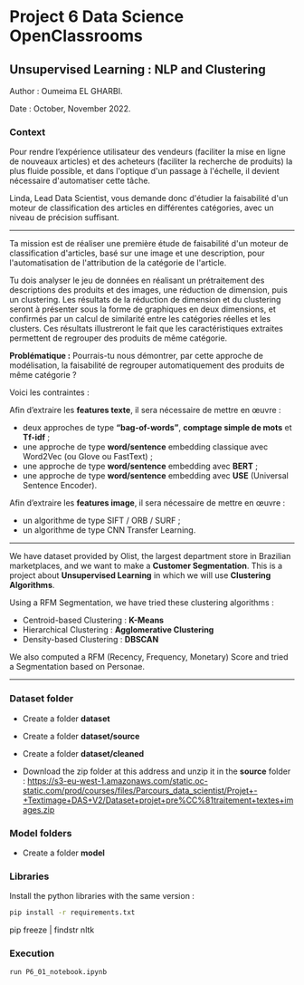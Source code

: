 # Project 6 Data Science OpenClassrooms

## Unsupervised Learning : NLP and Clustering

Author : Oumeima EL GHARBI.

Date : October, November 2022.



### Context

Pour rendre l’expérience utilisateur des vendeurs (faciliter la mise en ligne de nouveaux articles) et des acheteurs (faciliter la recherche de produits) la plus fluide possible, et dans l'optique d'un passage à l'échelle, il devient nécessaire d'automatiser cette tâche.

Linda, Lead Data Scientist, vous demande donc d'étudier la faisabilité d'un moteur de classification des articles en différentes catégories, avec un niveau de précision suffisant.

*****

Ta mission est de réaliser une première étude de faisabilité d'un moteur de classification d'articles, basé sur une image et une description, pour l'automatisation de l'attribution de la catégorie de l'article.

Tu dois analyser le jeu de données en réalisant un prétraitement des descriptions des produits et des images, une réduction de dimension, puis un clustering. Les résultats de la réduction de dimension et du clustering seront à présenter sous la forme de graphiques en deux dimensions, et confirmés par un calcul de similarité entre les catégories réelles et les clusters. Ces résultats illustreront le fait que les caractéristiques extraites permettent de regrouper des produits de même catégorie.

**Problématique :**
Pourrais-tu nous démontrer, par cette approche de modélisation, la faisabilité de regrouper automatiquement des produits de même catégorie ?

Voici les contraintes :

Afin d’extraire les **features texte**, il sera nécessaire de mettre en œuvre :
- deux approches de type **“bag-of-words”**, **comptage simple de mots** et **Tf-idf** ;
- une approche de type **word/sentence** embedding classique avec Word2Vec (ou Glove ou FastText) ;
- une approche de type **word/sentence** embedding avec **BERT** ;
- une approche de type **word/sentence** embedding avec **USE** (Universal Sentence Encoder).


Afin d’extraire les **features image**, il sera nécessaire de mettre en œuvre :
- un algorithme de type SIFT / ORB / SURF ;
- un algorithme de type CNN Transfer Learning.


***********
We have dataset provided by Olist, the largest department store in Brazilian marketplaces, and we want to make a **Customer Segmentation**.
This is a project about **Unsupervised Learning** in which we will use **Clustering Algorithms**.

Using a RFM Segmentation, we have tried these clustering algorithms :

- Centroid-based Clustering : **K-Means**
- Hierarchical Clustering : **Agglomerative Clustering**
- Density-based Clustering : **DBSCAN**

We also computed a RFM (Recency, Frequency, Monetary) Score and tried a Segmentation based on Personae.
***********


### Dataset folder

- Create a folder **dataset**

- Create a folder **dataset/source**
- Create a folder **dataset/cleaned**

- Download the zip folder at this address and unzip it in the **source** folder :
  https://s3-eu-west-1.amazonaws.com/static.oc-static.com/prod/courses/files/Parcours_data_scientist/Projet+-+Textimage+DAS+V2/Dataset+projet+pre%CC%81traitement+textes+images.zip
 


### Model folders

- Create a folder **model**

### Libraries

Install the python libraries with the same version :

```bash
pip install -r requirements.txt
```

pip freeze | findstr nltk

### Execution

```bash
run P6_01_notebook.ipynb
```

